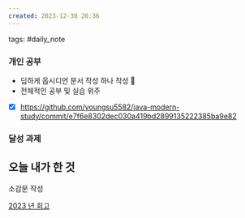 ```yaml
---  
created: 2023-12-30 20:36  
---  
```

tags: #daily_note  

### 개인 공부
- 딥하게 옵시디언 문서 작성 하나 작성 🧐
- 전체적인 공부 및 실습 위주
- [x] https://github.com/youngsu5582/java-modern-study/commit/e7f6e8302dec030a419bd2899135222385ba9e82

### 달성 과제

## 오늘 내가 한 것


소감문 작성

[2023 년 회고](https://velog.io/@dragonsu/2023-%EB%85%84-%ED%9A%8C%EA%B3%A0)
